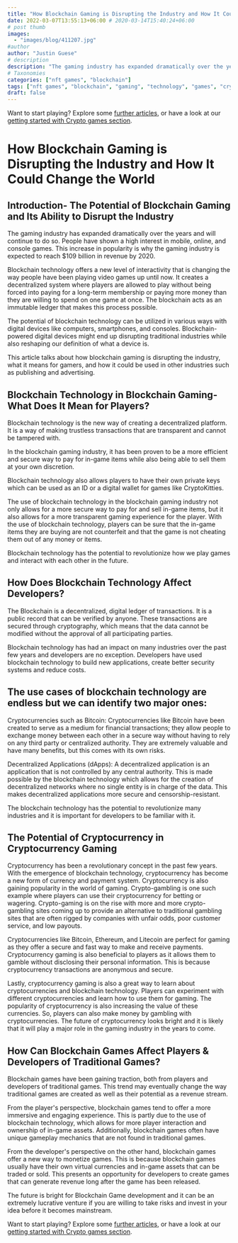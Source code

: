 ```yaml
---
title: "How Blockchain Gaming is Disrupting the Industry and How It Could Change the World"
date: 2022-03-07T13:55:13+06:00 # 2020-03-14T15:40:24+06:00
# post thumb
images:
  - "images/blog/411207.jpg"
#author
author: "Justin Guese"
# description
description: "The gaming industry has expanded dramatically over the years and will continue to do so. People have shown a high interest in mobile, online, and console games."
# Taxonomies
categories: ["nft games", "blockchain"]
tags: ["nft games", "blockchain", "gaming", "technology", "games", "cryptocurrency", "way"]
draft: false
---
```



Want to start playing? Explore some [further articles](/blog/), or have a look at our [getting started with Crypto games section](/services/how-do-i-get-started/).

# How Blockchain Gaming is Disrupting the Industry and How It Could Change the World

## Introduction- The Potential of Blockchain Gaming and Its Ability to Disrupt the Industry

The gaming industry has expanded dramatically over the years and will continue to do so. People have shown a high interest in mobile, online, and console games. This increase in popularity is why the gaming industry is expected to reach $109 billion in revenue by 2020.

Blockchain technology offers a new level of interactivity that is changing the way people have been playing video games up until now. It creates a decentralized system where players are allowed to play without being forced into paying for a long-term membership or paying more money than they are willing to spend on one game at once. The blockchain acts as an immutable ledger that makes this process possible.

The potential of blockchain technology can be utilized in various ways with digital devices like computers, smartphones, and consoles. Blockchain-powered digital devices might end up disrupting traditional industries while also reshaping our definition of what a device is.

This article talks about how blockchain gaming is disrupting the industry, what it means for gamers, and how it could be used in other industries such as publishing and advertising.

## Blockchain Technology in Blockchain Gaming- What Does It Mean for Players?

Blockchain technology is the new way of creating a decentralized platform. It is a way of making trustless transactions that are transparent and cannot be tampered with.

In the blockchain gaming industry, it has been proven to be a more efficient and secure way to pay for in-game items while also being able to sell them at your own discretion. 

Blockchain technology also allows players to have their own private keys which can be used as an ID or a digital wallet for games like CryptoKitties.

The use of blockchain technology in the blockchain gaming industry not only allows for a more secure way to pay for and sell in-game items, but it also allows for a more transparent gaming experience for the player. With the use of blockchain technology, players can be sure that the in-game items they are buying are not counterfeit and that the game is not cheating them out of any money or items.

Blockchain technology has the potential to revolutionize how we play games and interact with each other in the future.

## How Does Blockchain Technology Affect Developers?

The Blockchain is a decentralized, digital ledger of transactions. It is a public record that can be verified by anyone. These transactions are secured through cryptography, which means that the data cannot be modified without the approval of all participating parties.

Blockchain technology has had an impact on many industries over the past few years and developers are no exception. Developers have used blockchain technology to build new applications, create better security systems and reduce costs.

## The use cases of blockchain technology are endless but we can identify two major ones:

Cryptocurrencies such as Bitcoin: Cryptocurrencies like Bitcoin have been created to serve as a medium for financial transactions; they allow people to exchange money between each other in a secure way without having to rely on any third party or centralized authority. They are extremely valuable and have many benefits, but this comes with its own risks.

Decentralized Applications (dApps): A decentralized application is an application that is not controlled by any central authority. This is made possible by the blockchain technology which allows for the creation of decentralized networks where no single entity is in charge of the data. This makes decentralized applications more secure and censorship-resistant. 

The blockchain technology has the potential to revolutionize many industries and it is important for developers to be familiar with it.

## The Potential of Cryptocurrency in Cryptocurrency Gaming

Cryptocurrency has been a revolutionary concept in the past few years. With the emergence of blockchain technology, cryptocurrency has become a new form of currency and payment system. Cryptocurrency is also gaining popularity in the world of gaming. Crypto-gambling is one such example where players can use their cryptocurrency for betting or wagering. Crypto-gaming is on the rise with more and more crypto-gambling sites coming up to provide an alternative to traditional gambling sites that are often rigged by companies with unfair odds, poor customer service, and low payouts. 

Cryptocurrencies like Bitcoin, Ethereum, and Litecoin are perfect for gaming as they offer a secure and fast way to make and receive payments. Cryptocurrency gaming is also beneficial to players as it allows them to gamble without disclosing their personal information. This is because cryptocurrency transactions are anonymous and secure. 

Lastly, cryptocurrency gaming is also a great way to learn about cryptocurrencies and blockchain technology. Players can experiment with different cryptocurrencies and learn how to use them for gaming. The popularity of cryptocurrency is also increasing the value of these currencies. So, players can also make money by gambling with cryptocurrencies. The future of cryptocurrency looks bright and it is likely that it will play a major role in the gaming industry in the years to come.

## How Can Blockchain Games Affect Players & Developers of Traditional Games?

Blockchain games have been gaining traction, both from players and developers of traditional games. This trend may eventually change the way traditional games are created as well as their potential as a revenue stream.

From the player's perspective, blockchain games tend to offer a more immersive and engaging experience. This is partly due to the use of blockchain technology, which allows for more player interaction and ownership of in-game assets. Additionally, blockchain games often have unique gameplay mechanics that are not found in traditional games.

From the developer's perspective on the other hand, blockchain games offer a new way to monetize games. This is because blockchain games usually have their own virtual currencies and in-game assets that can be traded or sold. This presents an opportunity for developers to create games that can generate revenue long after the game has been released.

The future is bright for Blockchain Game development and it can be an extremely lucrative venture if you are willing to take risks and invest in your idea before it becomes mainstream.

Want to start playing? Explore some [further articles](/blog/), or have a look at our [getting started with Crypto games section](/services/how-do-i-get-started/).

